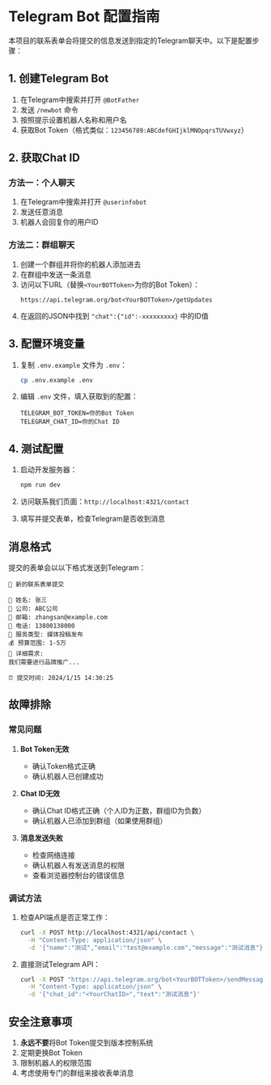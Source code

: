 # Telegram Bot 配置指南

本项目的联系表单会将提交的信息发送到指定的Telegram聊天中。以下是配置步骤：

## 1. 创建Telegram Bot

1. 在Telegram中搜索并打开 `@BotFather`
2. 发送 `/newbot` 命令
3. 按照提示设置机器人名称和用户名
4. 获取Bot Token（格式类似：`123456789:ABCdefGHIjklMNOpqrsTUVwxyz`）

## 2. 获取Chat ID

### 方法一：个人聊天
1. 在Telegram中搜索并打开 `@userinfobot`
2. 发送任意消息
3. 机器人会回复你的用户ID

### 方法二：群组聊天
1. 创建一个群组并将你的机器人添加进去
2. 在群组中发送一条消息
3. 访问以下URL（替换`<YourBOTToken>`为你的Bot Token）：
   ```
   https://api.telegram.org/bot<YourBOTToken>/getUpdates
   ```
4. 在返回的JSON中找到 `"chat":{"id":-xxxxxxxxx}` 中的ID值

## 3. 配置环境变量

1. 复制 `.env.example` 文件为 `.env`：
   ```bash
   cp .env.example .env
   ```

2. 编辑 `.env` 文件，填入获取到的配置：
   ```env
   TELEGRAM_BOT_TOKEN=你的Bot Token
   TELEGRAM_CHAT_ID=你的Chat ID
   ```

## 4. 测试配置

1. 启动开发服务器：
   ```bash
   npm run dev
   ```

2. 访问联系我们页面：`http://localhost:4321/contact`

3. 填写并提交表单，检查Telegram是否收到消息

## 消息格式

提交的表单会以以下格式发送到Telegram：

```
🔔 新的联系表单提交

👤 姓名: 张三
🏢 公司: ABC公司
📧 邮箱: zhangsan@example.com
📱 电话: 13800138000
🎯 服务类型: 媒体投稿发布
💰 预算范围: 1-5万
📝 详细需求:
我们需要进行品牌推广...

⏰ 提交时间: 2024/1/15 14:30:25
```

## 故障排除

### 常见问题

1. **Bot Token无效**
   - 确认Token格式正确
   - 确认机器人已创建成功

2. **Chat ID无效**
   - 确认Chat ID格式正确（个人ID为正数，群组ID为负数）
   - 确认机器人已添加到群组（如果使用群组）

3. **消息发送失败**
   - 检查网络连接
   - 确认机器人有发送消息的权限
   - 查看浏览器控制台的错误信息

### 调试方法

1. 检查API端点是否正常工作：
   ```bash
   curl -X POST http://localhost:4321/api/contact \
     -H "Content-Type: application/json" \
     -d '{"name":"测试","email":"test@example.com","message":"测试消息"}'
   ```

2. 直接测试Telegram API：
   ```bash
   curl -X POST "https://api.telegram.org/bot<YourBOTToken>/sendMessage" \
     -H "Content-Type: application/json" \
     -d '{"chat_id":"<YourChatID>","text":"测试消息"}'
   ```

## 安全注意事项

1. **永远不要**将Bot Token提交到版本控制系统
2. 定期更换Bot Token
3. 限制机器人的权限范围
4. 考虑使用专门的群组来接收表单消息